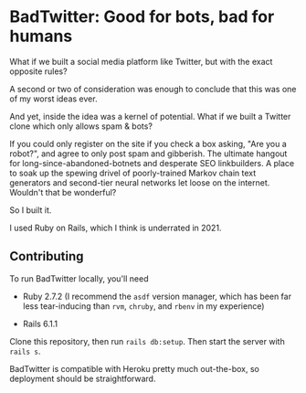 # BadTwitter: Good for bots, bad for humans

What if we built a social media platform like Twitter, but with the exact opposite rules?

A second or two of consideration was enough to conclude that this was one of my worst ideas ever.

And yet, inside the idea was a kernel of potential. What if we built a Twitter clone which only allows spam & bots?

If you could only register on the site if you check a box asking, "Are you a robot?", and agree to only post spam and gibberish. The ultimate hangout for long-since-abandoned-botnets and desperate SEO linkbuilders. A place to soak up the spewing drivel of poorly-trained Markov chain text generators and second-tier neural networks let loose on the internet. Wouldn't that be wonderful?

So I built it.

I used Ruby on Rails, which I think is underrated in 2021.

## Contributing

To run BadTwitter locally, you'll need

- Ruby 2.7.2 (I recommend the `asdf` version manager, which has been far less tear-inducing than `rvm`, `chruby`, and `rbenv` in my experience)

- Rails 6.1.1

Clone this repository, then run `rails db:setup`. Then start the server with `rails s`.

BadTwitter is compatible with Heroku pretty much out-the-box, so deployment should be straightforward.
